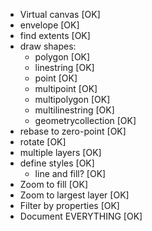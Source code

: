 + Virtual canvas		[OK]
+ envelope				[OK]
+ find extents			[OK]
+ draw shapes:	
  + polygon				[OK]
  + linestring			[OK]
  + point				[OK]
  + multipoint			[OK]
  + multipolygon		[OK]
  + multilinestring		[OK]
  + geometrycollection	[OK]
+ rebase to zero-point	[OK]
+ rotate				[OK]
+ multiple layers       [OK]
+ define styles         [OK]
  + line and fill?      [OK]
+ Zoom to fill			[OK]
+ Zoom to largest layer [OK]
+ Filter by properties	[OK]
+ Document EVERYTHING   [OK]

